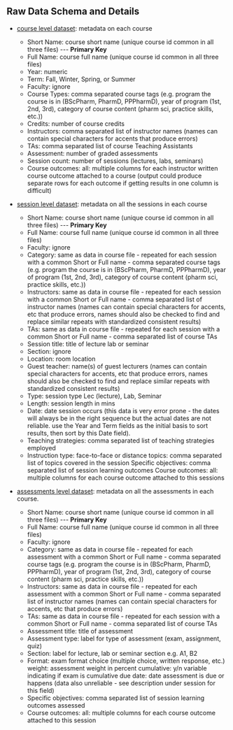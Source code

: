 ## Raw Data Schema and Details

* [course level dataset](data/courses.csv): metadata on each course

	* Short Name: course short name (unique course id common in all three files) --- **Primary Key**
	* Full Name: course full name (unique course id common in all three files)
	* Year: numeric
	* Term: Fall, Winter, Spring, or Summer
	* Faculty: ignore
	* Course Types: comma separated course tags (e.g. program the course is in (BScPharm, PharmD, PPPharmD), year of program (1st, 2nd, 3rd), category of course content (pharm sci, practice skills, etc.))
	* Credits: number of course credits
	* Instructors: comma separated list of instructor names (names can contain special characters for accents that produce errors)
	* TAs: comma separated list of course Teaching Assistants
	* Assessment: number of graded assessments
	* Session count: number of sessions (lectures, labs, seminars)
	* Course outcomes: all: multiple columns for each instructor written course outcome attached to a course (output could produce separate rows for each outcome if getting results in one column is difficult) 

* [session level dataset](data/sessions.csv): metadata on all the sessions in each course
	* Short Name: course short name (unique course id common in all three files) --- **Primary Key**
	* Full Name: course full name (unique course id common in all three files)
	* Faculty: ignore
	* Category: same as data in course file - repeated for each session with a common Short or Full name - comma separated course tags (e.g. program the course is in (BScPharm, PharmD, PPPharmD), year of program (1st, 2nd, 3rd), category of course content (pharm sci, practice skills, etc.))
	* Instructors: same as data in course file - repeated for each session with a common Short or Full name - comma separated list of instructor names (names can contain special characters for accents, etc that produce errors, names should also be checked to find and replace similar repeats with standardized consistent results)
	* TAs: same as data in course file - repeated for each session with a common Short or Full name - comma separated list of course TAs
	* Session title: title of lecture lab or seminar
	* Section: ignore
	* Location: room location
	* Guest teacher: name(s) of guest lecturers (names can contain special characters for accents, etc that produce errors, names should also be checked to find and replace similar repeats with standardized consistent results)
	* Type: session type Lec (lecture), Lab, Seminar
	* Length: session length in mins
	* Date: date session occurs (this data is very error prone - the dates will always be in the right sequence but the actual dates are not reliable. use the Year and Term fields as the initial basis to sort results, then sort by this Date field).
	* Teaching strategies: comma separated list of teaching strategies employed
	* Instruction type: face-to-face or distance
	topics: comma separated list of topics covered in the session
	Specific objectives: comma separated list of session learning outcomes
	Course outcomes: all: multiple columns for each course outcome attached to this sessions
	
* [assessments level dataset](data/assessments.csv): metadata on all the assessments in each course. 

	* Short Name: course short name (unique course id common in all three files) --- **Primary Key**
	* Full Name: course full name (unique course id common in all three files)
	* Faculty: ignore
	* Category: same as data in course file - repeated for each assessment with a common Short or Full name - comma separated course tags (e.g. program the course is in (BScPharm, PharmD, PPPharmD), year of program (1st, 2nd, 3rd), category of course content (pharm sci, practice skills, etc.))
	* Instructors: same as data in course file - repeated for each assessment with a common Short or Full name - comma separated list of instructor names (names can contain special characters for accents, etc that produce errors)
	* TAs: same as data in course file - repeated for each session with a common Short or Full name - comma separated list of course TAs
	* Assessment title: title of assessment
	* Assessment type: label for type of assessment (exam, assignment, quiz)
	* Section: label for lecture, lab or seminar section e.g. A1, B2
	* Format: exam format choice (multiple choice, written response, etc.)
	weight: assessment weight in percent
	cumulative: y/n variable indicating if exam is cumulative
	due date: date assessment is due or happens (data also unreliable - see description under session for this field)
	* Specific objectives: comma separated list of session learning outcomes assessed
	* Course outcomes: all: multiple columns for each course outcome attached to this session
